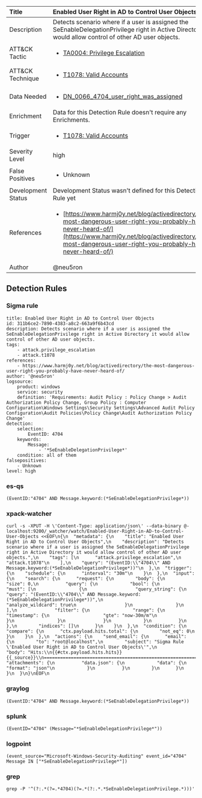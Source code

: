 | Title                | Enabled User Right in AD to Control User Objects                                                                                                                                                 |
|:---------------------|:------------------------------------------------------------------------------------------------------------------------------------------------------------|
| Description          | Detects scenario where if a user is assigned the SeEnableDelegationPrivilege right in Active Directory it would allow control of other AD user objects.                                                                                                                                           |
| ATT&amp;CK Tactic    |  <ul><li>[TA0004: Privilege Escalation](https://attack.mitre.org/tactics/TA0004)</li></ul>  |
| ATT&amp;CK Technique | <ul><li>[T1078: Valid Accounts](https://attack.mitre.org/techniques/T1078)</li></ul>  |
| Data Needed          | <ul><li>[DN_0066_4704_user_right_was_assigned](../Data_Needed/DN_0066_4704_user_right_was_assigned.md)</li></ul>  |
| Enrichment           |  Data for this Detection Rule doesn't require any Enrichments.  |
| Trigger              | <ul><li>[T1078: Valid Accounts](../Triggers/T1078.md)</li></ul>  |
| Severity Level       | high |
| False Positives      | <ul><li>Unknown</li></ul>  |
| Development Status   |  Development Status wasn't defined for this Detection Rule yet  |
| References           | <ul><li>[https://www.harmj0y.net/blog/activedirectory/the-most-dangerous-user-right-you-probably-have-never-heard-of/](https://www.harmj0y.net/blog/activedirectory/the-most-dangerous-user-right-you-probably-have-never-heard-of/)</li></ul>  |
| Author               | @neu5ron |


## Detection Rules

### Sigma rule

```
title: Enabled User Right in AD to Control User Objects
id: 311b6ce2-7890-4383-a8c2-663a9f6b43cd
description: Detects scenario where if a user is assigned the SeEnableDelegationPrivilege right in Active Directory it would allow control of other AD user objects.
tags:
    - attack.privilege_escalation
    - attack.t1078
references:
    - https://www.harmj0y.net/blog/activedirectory/the-most-dangerous-user-right-you-probably-have-never-heard-of/
author: '@neu5ron'
logsource:
    product: windows
    service: security
    definition: 'Requirements: Audit Policy : Policy Change > Audit Authorization Policy Change, Group Policy : Computer Configuration\Windows Settings\Security Settings\Advanced Audit Policy Configuration\Audit Policies\Policy Change\Audit Authorization Policy Change'
detection:
    selection:
        EventID: 4704
    keywords:
        Message:
            - '*SeEnableDelegationPrivilege*'
    condition: all of them
falsepositives: 
    - Unknown
level: high

```





### es-qs
    
```
(EventID:"4704" AND Message.keyword:(*SeEnableDelegationPrivilege*))
```


### xpack-watcher
    
```
curl -s -XPUT -H \'Content-Type: application/json\' --data-binary @- localhost:9200/_watcher/watch/Enabled-User-Right-in-AD-to-Control-User-Objects <<EOF\n{\n  "metadata": {\n    "title": "Enabled User Right in AD to Control User Objects",\n    "description": "Detects scenario where if a user is assigned the SeEnableDelegationPrivilege right in Active Directory it would allow control of other AD user objects.",\n    "tags": [\n      "attack.privilege_escalation",\n      "attack.t1078"\n    ],\n    "query": "(EventID:\\"4704\\" AND Message.keyword:(*SeEnableDelegationPrivilege*))"\n  },\n  "trigger": {\n    "schedule": {\n      "interval": "30m"\n    }\n  },\n  "input": {\n    "search": {\n      "request": {\n        "body": {\n          "size": 0,\n          "query": {\n            "bool": {\n              "must": [\n                {\n                  "query_string": {\n                    "query": "(EventID:\\"4704\\" AND Message.keyword:(*SeEnableDelegationPrivilege*))",\n                    "analyze_wildcard": true\n                  }\n                }\n              ],\n              "filter": {\n                "range": {\n                  "timestamp": {\n                    "gte": "now-30m/m"\n                  }\n                }\n              }\n            }\n          }\n        },\n        "indices": []\n      }\n    }\n  },\n  "condition": {\n    "compare": {\n      "ctx.payload.hits.total": {\n        "not_eq": 0\n      }\n    }\n  },\n  "actions": {\n    "send_email": {\n      "email": {\n        "to": "root@localhost",\n        "subject": "Sigma Rule \'Enabled User Right in AD to Control User Objects\'",\n        "body": "Hits:\\n{{#ctx.payload.hits.hits}}{{_source}}\\n================================================================================\\n{{/ctx.payload.hits.hits}}",\n        "attachments": {\n          "data.json": {\n            "data": {\n              "format": "json"\n            }\n          }\n        }\n      }\n    }\n  }\n}\nEOF\n
```


### graylog
    
```
(EventID:"4704" AND Message.keyword:(*SeEnableDelegationPrivilege*))
```


### splunk
    
```
(EventID="4704" (Message="*SeEnableDelegationPrivilege*"))
```


### logpoint
    
```
(event_source="Microsoft-Windows-Security-Auditing" event_id="4704" Message IN ["*SeEnableDelegationPrivilege*"])
```


### grep
    
```
grep -P '^(?:.*(?=.*4704)(?=.*(?:.*.*SeEnableDelegationPrivilege.*)))'
```



